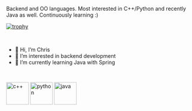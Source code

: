 Backend and OO languages. Most interested in C++/Python and recently Java as well. Continuously learning :)



[![trophy](https://github-profile-trophy.vercel.app/?username=stiwenparker&theme=onedark&rank=S,A,B,C,D,E,F)](https://github.com/ryo-ma/github-profile-trophy)



<br>

- 👋 Hi, I’m Chris
- 👀 I’m interested in backend development
- 🌱 I’m currently learning Java with Spring


<br>

<img src="https://raw.githubusercontent.com/jmnote/z-icons/master/svg/cpp.svg" alt="c++" width="60" height="60" style="max-width: 100%;">   <img src="https://raw.githubusercontent.com/jmnote/z-icons/master/svg/python.svg" alt="python" width="60" height="60" style="max-width: 100%;">    <img src="https://raw.githubusercontent.com/jmnote/z-icons/master/svg/java.svg" alt="java" width="60" height="60" style="max-width: 100%;">


<!---
stiwenparker/stiwenparker is a ✨ special ✨ repository because its `README.md` (this file) appears on your GitHub profile.
You can click the Preview link to take a look at your changes.
--->
